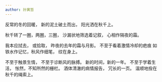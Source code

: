 ```yaml
---
author: 孙寅哲
---
```

反常的冬的回暖，
新的泥土破土而出，
阳光洒在秋千上。

秋千转了一圈，两圈，三圈，
沙漏状地筛选着记叙，
心相作隔夜的霜。

我本应拭去，
或拾取，
昨夜的去年的霜与月影。
不至于看着激情冷却的疤痕
如铁水作记忆，秋风作细笔，
纹在身上。

不至于触景生情，
不至于诊断风的脉搏。
新的时间，新的一年。
不至于学着生活，
怅然，不知所然的栅栏。
酒体清澈的病情报告，
冗长的一页。
温顺地拴在秋千的绳索上。
